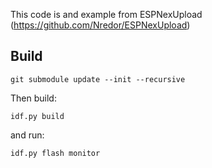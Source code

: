This code is and example from ESPNexUpload (https://github.com/Nredor/ESPNexUpload)

## Build

```git submodule update --init --recursive```

Then build:

`idf.py build` 

and run:

`idf.py flash monitor`

